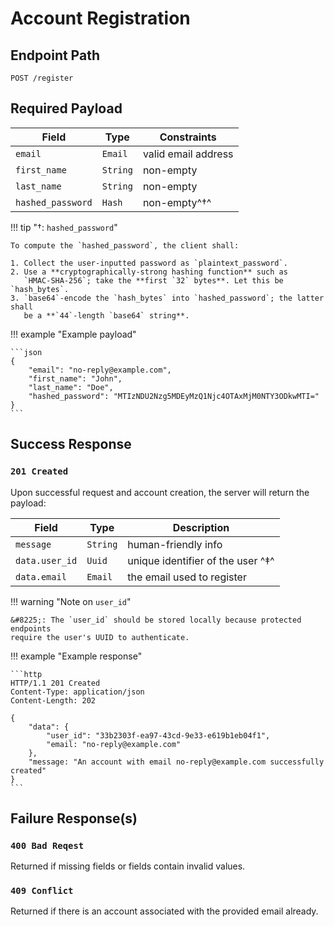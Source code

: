 # Account Registration

## Endpoint Path

`POST /register`

## Required Payload

| Field             | Type     | Constraints         |
|-------------------|----------|---------------------|
| `email`           | `Email`  | valid email address |
| `first_name`      | `String` | non-empty           |
| `last_name`       | `String` | non-empty           |
| `hashed_password` | `Hash`   | non-empty^&#8224;^  |

!!! tip "&#8224;: `hashed_password`"

	To compute the `hashed_password`, the client shall:

	1. Collect the user-inputted password as `plaintext_password`.
	2. Use a **cryptographically-strong hashing function** such as
	   `HMAC-SHA-256`; take the **first `32` bytes**. Let this be `hash_bytes`.
	3. `base64`-encode the `hash_bytes` into `hashed_password`; the latter shall
	   be a **`44`-length `base64` string**.

!!! example "Example payload"

	```json
	{
		"email": "no-reply@example.com",
		"first_name": "John",
		"last_name": "Doe",
		"hashed_password": "MTIzNDU2Nzg5MDEyMzQ1Njc4OTAxMjM0NTY3ODkwMTI="
	}
	```

## Success Response

### `201 Created`

Upon successful request and account creation, the server will return the
payload:

| Field          | Type     | Description                             |
|----------------|----------|-----------------------------------------|
| `message`      | `String` | human-friendly info                     |
| `data.user_id` | `Uuid`   | unique identifier of the user ^&#8225;^ |
| `data.email`   | `Email`  | the email used to register              |

!!! warning "Note on `user_id`"

	&#8225;: The `user_id` should be stored locally because protected endpoints
	require	the user's UUID to authenticate.

!!! example "Example response"

	```http
	HTTP/1.1 201 Created
	Content-Type: application/json
	Content-Length: 202

	{
		"data": {
			"user_id": "33b2303f-ea97-43cd-9e33-e619b1eb04f1",
			"email: "no-reply@example.com"
		},
		"message: "An account with email no-reply@example.com successfully created"
	}
	```

## Failure Response(s)

### `400 Bad Reqest`

Returned if missing fields or fields contain invalid values.

### `409 Conflict`

Returned if there is an account associated with the provided email already.

